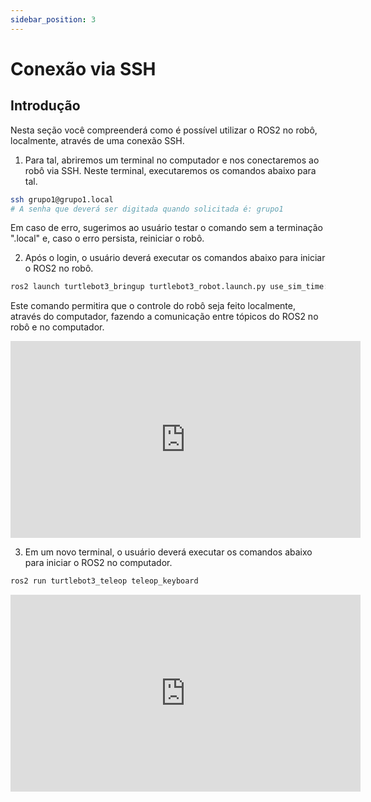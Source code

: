 ```yaml
---
sidebar_position: 3
---
```


# Conexão via SSH 

## Introdução

Nesta seção você compreenderá como é possível utilizar o ROS2 no robô, localmente, através de uma conexão SSH.

1. Para tal, abriremos um terminal no computador e nos conectaremos ao robô via SSH. Neste terminal, executaremos os comandos abaixo para tal.

```bash
ssh grupo1@grupo1.local
# A senha que deverá ser digitada quando solicitada é: grupo1
```

Em caso de erro, sugerimos ao usuário testar o comando sem a terminação ".local" e, caso o erro persista, reiniciar o robô.

2. Após o login, o usuário deverá executar os comandos abaixo para iniciar o ROS2 no robô.

```bash
ros2 launch turtlebot3_bringup turtlebot3_robot.launch.py use_sim_time:=false
```
Este comando permitira que o controle do robô seja feito localmente, através do computador, fazendo a comunicação entre tópicos do ROS2 no robô e no computador. 

<iframe
    width="560"
    height="315"
    src="https://youtube.com/embed/zIDk3Rm953k"
    frameborder="0"
    allow="autoplay; encrypted-media"
    allowfullscreen>
</iframe>

3. Em um novo terminal, o usuário deverá executar os comandos abaixo para iniciar o ROS2 no computador.

```bash
ros2 run turtlebot3_teleop teleop_keyboard
```

<iframe
    width="560"
    height="315"
    src="https://youtube.com/embed/RmAy1_IhhBI"
    frameborder="0"
    allow="autoplay; encrypted-media"
    allowfullscreen>
</iframe>